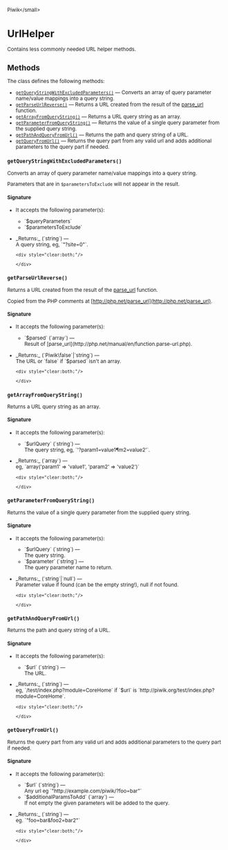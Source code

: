 <small>Piwik\</small>

UrlHelper
=========

Contains less commonly needed URL helper methods.

Methods
-------

The class defines the following methods:

- [`getQueryStringWithExcludedParameters()`](#getquerystringwithexcludedparameters) &mdash; Converts an array of query parameter name/value mappings into a query string.
- [`getParseUrlReverse()`](#getparseurlreverse) &mdash; Returns a URL created from the result of the [parse_url](http://php.net/manual/en/function.parse-url.php) function.
- [`getArrayFromQueryString()`](#getarrayfromquerystring) &mdash; Returns a URL query string as an array.
- [`getParameterFromQueryString()`](#getparameterfromquerystring) &mdash; Returns the value of a single query parameter from the supplied query string.
- [`getPathAndQueryFromUrl()`](#getpathandqueryfromurl) &mdash; Returns the path and query string of a URL.
- [`getQueryFromUrl()`](#getqueryfromurl) &mdash; Returns the query part from any valid url and adds additional parameters to the query part if needed.

<a name="getquerystringwithexcludedparameters" id="getquerystringwithexcludedparameters"></a>
<a name="getQueryStringWithExcludedParameters" id="getQueryStringWithExcludedParameters"></a>
### `getQueryStringWithExcludedParameters()`

Converts an array of query parameter name/value mappings into a query string.

Parameters that are in `$parametersToExclude` will not appear in the result.

#### Signature

-  It accepts the following parameter(s):

   <ul>
   <li>
      <div markdown="1" class="parameter">
      `$queryParameters`

      <div markdown="1" class="param-desc"></div>

      <div style="clear:both;"/>

      </div>
   </li>
   <li>
      <div markdown="1" class="parameter">
      `$parametersToExclude`

      <div markdown="1" class="param-desc"></div>

      <div style="clear:both;"/>

      </div>
   </li>
   </ul>

<ul>
  <li>
    <div markdown="1" class="parameter">
    _Returns:_  (`string`) &mdash;
    <div markdown="1" class="param-desc">A query string, eg, `"?site=0"`.</div>

    <div style="clear:both;"/>

    </div>
  </li>
</ul>

<a name="getparseurlreverse" id="getparseurlreverse"></a>
<a name="getParseUrlReverse" id="getParseUrlReverse"></a>
### `getParseUrlReverse()`

Returns a URL created from the result of the [parse_url](http://php.net/manual/en/function.parse-url.php) function.

Copied from the PHP comments at [http://php.net/parse_url](http://php.net/parse_url).

#### Signature

-  It accepts the following parameter(s):

   <ul>
   <li>
      <div markdown="1" class="parameter">
      `$parsed` (`array`) &mdash;

      <div markdown="1" class="param-desc"> Result of [parse_url](http://php.net/manual/en/function.parse-url.php).</div>

      <div style="clear:both;"/>

      </div>
   </li>
   </ul>

<ul>
  <li>
    <div markdown="1" class="parameter">
    _Returns:_  (`Piwik\false`|`string`) &mdash;
    <div markdown="1" class="param-desc">The URL or `false` if `$parsed` isn't an array.</div>

    <div style="clear:both;"/>

    </div>
  </li>
</ul>

<a name="getarrayfromquerystring" id="getarrayfromquerystring"></a>
<a name="getArrayFromQueryString" id="getArrayFromQueryString"></a>
### `getArrayFromQueryString()`

Returns a URL query string as an array.

#### Signature

-  It accepts the following parameter(s):

   <ul>
   <li>
      <div markdown="1" class="parameter">
      `$urlQuery` (`string`) &mdash;

      <div markdown="1" class="param-desc"> The query string, eg, `'?param1=value1&param2=value2'`.</div>

      <div style="clear:both;"/>

      </div>
   </li>
   </ul>

<ul>
  <li>
    <div markdown="1" class="parameter">
    _Returns:_  (`array`) &mdash;
    <div markdown="1" class="param-desc">eg, `array('param1' => 'value1', 'param2' => 'value2')`</div>

    <div style="clear:both;"/>

    </div>
  </li>
</ul>

<a name="getparameterfromquerystring" id="getparameterfromquerystring"></a>
<a name="getParameterFromQueryString" id="getParameterFromQueryString"></a>
### `getParameterFromQueryString()`

Returns the value of a single query parameter from the supplied query string.

#### Signature

-  It accepts the following parameter(s):

   <ul>
   <li>
      <div markdown="1" class="parameter">
      `$urlQuery` (`string`) &mdash;

      <div markdown="1" class="param-desc"> The query string.</div>

      <div style="clear:both;"/>

      </div>
   </li>
   <li>
      <div markdown="1" class="parameter">
      `$parameter` (`string`) &mdash;

      <div markdown="1" class="param-desc"> The query parameter name to return.</div>

      <div style="clear:both;"/>

      </div>
   </li>
   </ul>

<ul>
  <li>
    <div markdown="1" class="parameter">
    _Returns:_  (`string`|`null`) &mdash;
    <div markdown="1" class="param-desc">Parameter value if found (can be the empty string!), null if not found.</div>

    <div style="clear:both;"/>

    </div>
  </li>
</ul>

<a name="getpathandqueryfromurl" id="getpathandqueryfromurl"></a>
<a name="getPathAndQueryFromUrl" id="getPathAndQueryFromUrl"></a>
### `getPathAndQueryFromUrl()`

Returns the path and query string of a URL.

#### Signature

-  It accepts the following parameter(s):

   <ul>
   <li>
      <div markdown="1" class="parameter">
      `$url` (`string`) &mdash;

      <div markdown="1" class="param-desc"> The URL.</div>

      <div style="clear:both;"/>

      </div>
   </li>
   </ul>

<ul>
  <li>
    <div markdown="1" class="parameter">
    _Returns:_  (`string`) &mdash;
    <div markdown="1" class="param-desc">eg, `/test/index.php?module=CoreHome` if `$url` is `http://piwik.org/test/index.php?module=CoreHome`.</div>

    <div style="clear:both;"/>

    </div>
  </li>
</ul>

<a name="getqueryfromurl" id="getqueryfromurl"></a>
<a name="getQueryFromUrl" id="getQueryFromUrl"></a>
### `getQueryFromUrl()`

Returns the query part from any valid url and adds additional parameters to the query part if needed.

#### Signature

-  It accepts the following parameter(s):

   <ul>
   <li>
      <div markdown="1" class="parameter">
      `$url` (`string`) &mdash;

      <div markdown="1" class="param-desc"> Any url eg `"http://example.com/piwik/?foo=bar"`</div>

      <div style="clear:both;"/>

      </div>
   </li>
   <li>
      <div markdown="1" class="parameter">
      `$additionalParamsToAdd` (`array`) &mdash;

      <div markdown="1" class="param-desc"> If not empty the given parameters will be added to the query.</div>

      <div style="clear:both;"/>

      </div>
   </li>
   </ul>

<ul>
  <li>
    <div markdown="1" class="parameter">
    _Returns:_  (`string`) &mdash;
    <div markdown="1" class="param-desc">eg. `"foo=bar&foo2=bar2"`</div>

    <div style="clear:both;"/>

    </div>
  </li>
</ul>


